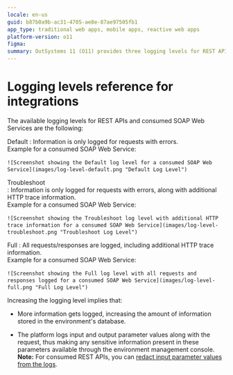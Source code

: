 ```yaml
---
locale: en-us
guid: b87b0a9b-ac31-4705-ae8e-87ae97505fb1
app_type: traditional web apps, mobile apps, reactive web apps
platform-version: o11
figma:
summary: OutSystems 11 (O11) provides three logging levels for REST APIs and SOAP Web Services - Default, Troubleshoot, and Full.
---
```

# Logging levels reference for integrations

The available logging levels for REST APIs and consumed SOAP Web Services are the following:

Default
:   Information is only logged for requests with errors.  
    Example for a consumed SOAP Web Service:

    ![Screenshot showing the Default log level for a consumed SOAP Web Service](images/log-level-default.png "Default Log Level")

Troubleshoot  
:   Information is only logged for requests with errors, along with additional HTTP trace information.  
    Example for a consumed SOAP Web Service:

    ![Screenshot showing the Troubleshoot log level with additional HTTP trace information for a consumed SOAP Web Service](images/log-level-troubleshoot.png "Troubleshoot Log Level")

Full
:   All requests/responses are logged, including additional HTTP trace information.  
    Example for a consumed SOAP Web Service:

    ![Screenshot showing the Full log level with all requests and responses logged for a consumed SOAP Web Service](images/log-level-full.png "Full Log Level")

Increasing the logging level implies that:

* More information gets logged, increasing the amount of information stored in the environment's database.

* The platform logs input and output parameter values along with the request, thus making any sensitive information present in these parameters available through the environment management console.  
**Note:** For consumed REST APIs, you can [redact input parameter values from the logs](rest/consume-rest-apis/redact-info-from-logs.md).
